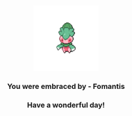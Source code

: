 <p align="center">
    <img src="https://raw.githubusercontent.com/PokeAPI/sprites/master/sprites/pokemon/753.png" width="150" height="150">
</p>
<h3 align="center">You were embraced by - <b>Fomantis</b></h3>
<h3 align="center">Have a wonderful day!</h3>
